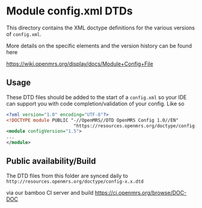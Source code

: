 # Module config.xml DTDs

This directory contains the XML doctype definitions for the various versions of `config.xml`.

More details on the specific elements and the version history can be found here

https://wiki.openmrs.org/display/docs/Module+Config+File

## Usage
These DTD files should be added to the start of a `config.xml` so your IDE can support you with code completion/validation of
your config. Like so

```xml
<?xml version="1.0" encoding="UTF-8"?>
<!DOCTYPE module PUBLIC "-//OpenMRS//DTD OpenMRS Config 1.0//EN"
                         "https://resources.openmrs.org/doctype/config-1.5.dtd">
<module configVersion="1.5">
...
</module>
```

## Public availability/Build

The DTD files from this folder are synced daily to `http://resources.openmrs.org/doctype/config-x.x.dtd`

via our bamboo CI server and build
https://ci.openmrs.org/browse/DOC-DOC
